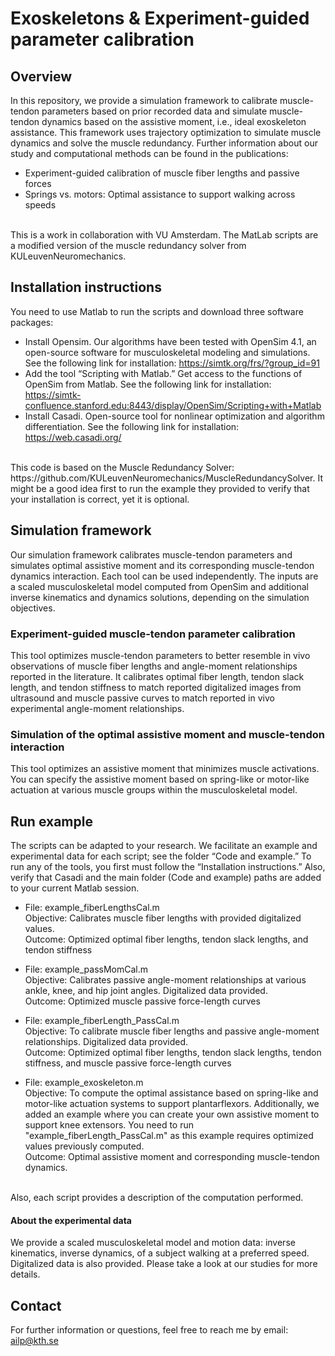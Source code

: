 # Exoskeletons & Experiment-guided parameter calibration
## Overview
In this repository, we provide a simulation framework to calibrate muscle-tendon parameters based on prior recorded data and simulate muscle-tendon dynamics based on the assistive moment, i.e., ideal exoskeleton assistance. This  framework uses trajectory optimization to simulate muscle dynamics and solve the muscle redundancy. Further information about our study and computational methods can be found in the publications:
- Experiment-guided calibration of muscle fiber lengths and passive forces
- Springs vs. motors: Optimal assistance to support walking across speeds
<br>
This is a work in collaboration with VU Amsterdam. The MatLab scripts are a modified version of the muscle redundancy solver from KULeuvenNeuromechanics.
<br>

## Installation instructions
You need to use Matlab to run the scripts and download three software packages:
* Install Opensim. Our algorithms have been tested with OpenSim 4.1, an open-source software for musculoskeletal modeling and simulations. See the following link for installation: https://simtk.org/frs/?group_id=91 
* Add the tool “Scripting with Matlab.” Get access to the functions of OpenSim from Matlab. See the following link for installation: https://simtk-confluence.stanford.edu:8443/display/OpenSim/Scripting+with+Matlab
* Install Casadi. Open-source tool for nonlinear optimization and algorithm differentiation. See the following link for installation: https://web.casadi.org/ 
<br>
This code is based on the Muscle Redundancy Solver: https://github.com/KULeuvenNeuromechanics/MuscleRedundancySolver. It might be a good idea first to run the example they provided to verify that your installation is correct, yet it is optional.
<br>

## Simulation framework
Our simulation framework calibrates muscle-tendon parameters and simulates optimal assistive moment and its corresponding muscle-tendon dynamics interaction. Each tool can be used independently. The inputs are a scaled musculoskeletal model computed from OpenSim and additional inverse kinematics and dynamics solutions, depending on the simulation objectives.
<br>

### Experiment-guided muscle-tendon parameter calibration
This tool optimizes muscle-tendon parameters to better resemble in vivo observations of muscle fiber lengths and angle-moment relationships reported in the literature. It calibrates optimal fiber length, tendon slack length, and tendon stiffness to match reported digitalized images from ultrasound and muscle passive curves to match reported in vivo experimental angle-moment relationships. 

### Simulation of the optimal assistive moment and muscle-tendon interaction
This tool optimizes an assistive moment that minimizes muscle activations. You can specify the assistive moment based on spring-like or motor-like actuation at various muscle groups within the musculoskeletal model.
<br>

 ## Run example
The scripts can be adapted to your research. We facilitate an example and experimental data for each script; see the folder “Code and example.” To run any of the tools, you first must follow the “Installation instructions.” Also, verify that Casadi and the main folder (Code and example) paths are added to your current Matlab session.
<br>
- File: example_fiberLengthsCal.m <br>
  Objective: Calibrates muscle fiber lengths with provided digitalized values. <br>
  Outcome: Optimized optimal fiber lengths, tendon slack lengths, and tendon stiffness
 
- File: example_passMomCal.m <br>
  Objective: Calibrates passive angle-moment relationships at various ankle, knee, and hip joint angles. Digitalized data provided. <br>
  Outcome: Optimized muscle passive force-length curves
  
- File: example_fiberLength_PassCal.m <br>
  Objective: To calibrate muscle fiber lengths and passive angle-moment relationships. Digitalized data provided. <br>
  Outcome: Optimized optimal fiber lengths, tendon slack lengths, tendon stiffness, and muscle passive force-length curves
  
- File: example_exoskeleton.m <br>
  Objective: To compute the optimal assistance based on spring-like and motor-like actuation systems to support plantarflexors. Additionally, we added an example where you can create your own assistive moment to support knee extensors. You need to run "example_fiberLength_PassCal.m" as this example requires optimized values previously computed. <br>
  Outcome: Optimal assistive moment and corresponding muscle-tendon dynamics.
  
<br>
Also, each script provides a description of the computation performed.
<br>

#### About the experimental data 
We provide a scaled musculoskeletal model and motion data: inverse kinematics, inverse dynamics, of a subject walking at a preferred speed. Digitalized data is also provided. Please take a look at our studies for more details.
<br>

## Contact 
For further information or questions, feel free to reach me by email: ailp@kth.se
